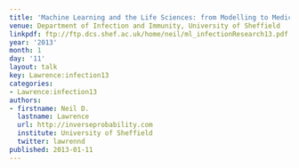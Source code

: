 ```yaml
---
title: 'Machine Learning and the Life Sciences: from Modelling to Medicine'
venue: Department of Infection and Immunity, University of Sheffield
linkpdf: ftp://ftp.dcs.shef.ac.uk/home/neil/ml_infectionResearch13.pdf
year: '2013'
month: 1
day: '11'
layout: talk
key: Lawrence:infection13
categories:
- Lawrence:infection13
authors:
- firstname: Neil D.
  lastname: Lawrence
  url: http://inverseprobability.com
  institute: University of Sheffield
  twitter: lawrennd
published: 2013-01-11
---
```

